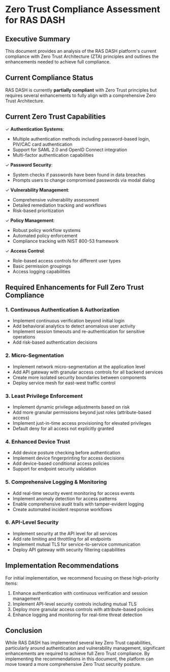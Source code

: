 # Zero Trust Compliance Assessment for RAS DASH

## Executive Summary

This document provides an analysis of the RAS DASH platform's current compliance with Zero Trust Architecture (ZTA) principles and outlines the enhancements needed to achieve full compliance.

## Current Compliance Status

RAS DASH is currently **partially compliant** with Zero Trust principles but requires several enhancements to fully align with a comprehensive Zero Trust Architecture.

## Current Zero Trust Capabilities

✓ **Authentication Systems**: 
- Multiple authentication methods including password-based login, PIV/CAC card authentication
- Support for SAML 2.0 and OpenID Connect integration
- Multi-factor authentication capabilities

✓ **Password Security**: 
- System checks if passwords have been found in data breaches
- Prompts users to change compromised passwords via modal dialog

✓ **Vulnerability Management**: 
- Comprehensive vulnerability assessment
- Detailed remediation tracking and workflows
- Risk-based prioritization

✓ **Policy Management**: 
- Robust policy workflow systems
- Automated policy enforcement
- Compliance tracking with NIST 800-53 framework

✓ **Access Control**: 
- Role-based access controls for different user types
- Basic permission groupings
- Access logging capabilities

## Required Enhancements for Full Zero Trust Compliance

### 1. Continuous Authentication & Authorization
- Implement continuous verification beyond initial login
- Add behavioral analytics to detect anomalous user activity
- Implement session timeouts and re-authentication for sensitive operations
- Add risk-based authentication decisions

### 2. Micro-Segmentation
- Implement network micro-segmentation at the application level
- Add API gateway with granular access controls for all backend services
- Create more isolated security boundaries between components
- Deploy service mesh for east-west traffic control

### 3. Least Privilege Enforcement
- Implement dynamic privilege adjustments based on risk
- Add more granular permissions beyond just roles (attribute-based access)
- Implement just-in-time access provisioning for elevated privileges
- Default deny for all access not explicitly granted

### 4. Enhanced Device Trust
- Add device posture checking before authentication
- Implement device fingerprinting for access decisions
- Add device-based conditional access policies
- Support for endpoint security validation

### 5. Comprehensive Logging & Monitoring
- Add real-time security event monitoring for access events
- Implement anomaly detection for access patterns
- Enable comprehensive audit trails with tamper-evident logging
- Create automated incident response workflows

### 6. API-Level Security
- Implement security at the API level for all services
- Add rate limiting and throttling for all endpoints
- Implement mutual TLS for service-to-service communication
- Deploy API gateway with security filtering capabilities

## Implementation Recommendations

For initial implementation, we recommend focusing on these high-priority items:

1. Enhance authentication with continuous verification and session management
2. Implement API-level security controls including mutual TLS
3. Deploy more granular access controls with attribute-based policies
4. Enhance logging and monitoring for real-time threat detection

## Conclusion

While RAS DASH has implemented several key Zero Trust capabilities, particularly around authentication and vulnerability management, significant enhancements are required to achieve full Zero Trust compliance. By implementing the recommendations in this document, the platform can move toward a more comprehensive Zero Trust security posture.
